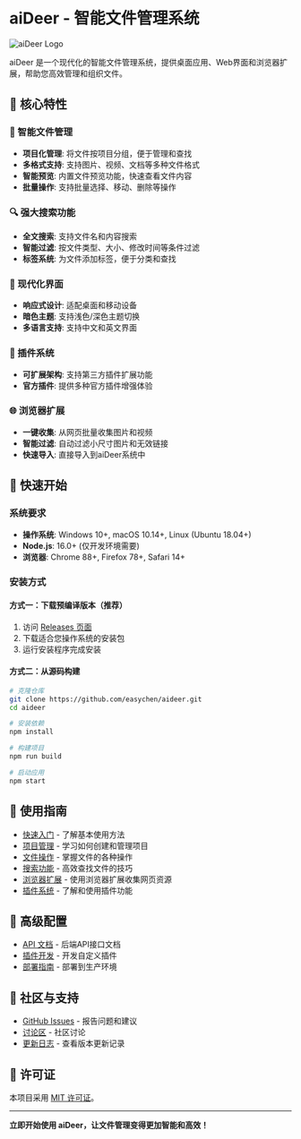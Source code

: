 # aiDeer - 智能文件管理系统

![aiDeer Logo](assets/logo.png)

aiDeer 是一个现代化的智能文件管理系统，提供桌面应用、Web界面和浏览器扩展，帮助您高效管理和组织文件。

## 🌟 核心特性

### 📁 智能文件管理
- **项目化管理**: 将文件按项目分组，便于管理和查找
- **多格式支持**: 支持图片、视频、文档等多种文件格式
- **智能预览**: 内置文件预览功能，快速查看文件内容
- **批量操作**: 支持批量选择、移动、删除等操作

### 🔍 强大搜索功能
- **全文搜索**: 支持文件名和内容搜索
- **智能过滤**: 按文件类型、大小、修改时间等条件过滤
- **标签系统**: 为文件添加标签，便于分类和查找

### 🎨 现代化界面
- **响应式设计**: 适配桌面和移动设备
- **暗色主题**: 支持浅色/深色主题切换
- **多语言支持**: 支持中文和英文界面

### 🔌 插件系统
- **可扩展架构**: 支持第三方插件扩展功能
- **官方插件**: 提供多种官方插件增强体验

### 🌐 浏览器扩展
- **一键收集**: 从网页批量收集图片和视频
- **智能过滤**: 自动过滤小尺寸图片和无效链接
- **快速导入**: 直接导入到aiDeer系统中

## 🚀 快速开始

### 系统要求
- **操作系统**: Windows 10+, macOS 10.14+, Linux (Ubuntu 18.04+)
- **Node.js**: 16.0+ (仅开发环境需要)
- **浏览器**: Chrome 88+, Firefox 78+, Safari 14+

### 安装方式

#### 方式一：下载预编译版本（推荐）
1. 访问 [Releases 页面](https://github.com/easychen/aideer/releases)
2. 下载适合您操作系统的安装包
3. 运行安装程序完成安装

#### 方式二：从源码构建
```bash
# 克隆仓库
git clone https://github.com/easychen/aideer.git
cd aideer

# 安装依赖
npm install

# 构建项目
npm run build

# 启动应用
npm start
```

## 📖 使用指南

- [快速入门](guide/getting-started.md) - 了解基本使用方法
- [项目管理](guide/project-management.md) - 学习如何创建和管理项目
- [文件操作](guide/file-operations.md) - 掌握文件的各种操作
- [搜索功能](guide/search.md) - 高效查找文件的技巧
- [浏览器扩展](guide/browser-extension.md) - 使用浏览器扩展收集网页资源
- [插件系统](guide/plugins.md) - 了解和使用插件功能

## 🔧 高级配置

- [API 文档](api/README.md) - 后端API接口文档
- [插件开发](development/plugin-development.md) - 开发自定义插件
- [部署指南](deployment/README.md) - 部署到生产环境

## 🤝 社区与支持

- [GitHub Issues](https://github.com/easychen/aideer/issues) - 报告问题和建议
- [讨论区](https://github.com/easychen/aideer/discussions) - 社区讨论
- [更新日志](CHANGELOG.md) - 查看版本更新记录

## 📄 许可证

本项目采用 [MIT 许可证](https://github.com/easychen/aideer/blob/main/LICENSE)。

---

**立即开始使用 aiDeer，让文件管理变得更加智能和高效！**